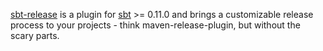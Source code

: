 [sbt-release](https://www.github.com/sbt/sbt-release) is a plugin for [sbt](https://github.com/harrah/xsbt) >= 0.11.0
and brings a customizable release process to your projects - think maven-release-plugin, but without the scary parts.
